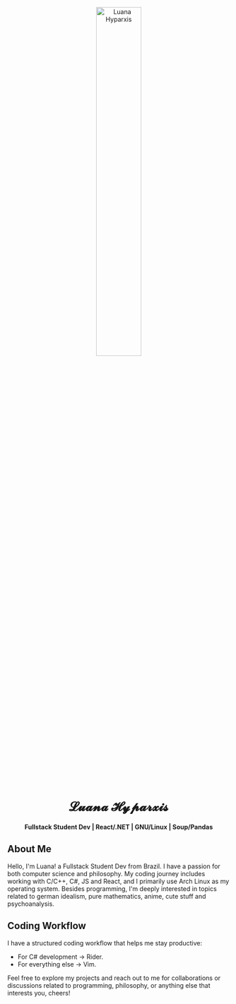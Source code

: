 <!--

<img align="left" width="200" src="https://github.com/luhyxi/luhyxi/assets/125469882/6b1eb0fe-fb3a-441f-b89b-db9802b1306c" />

<div align="center">
<h1> ♡ Hiiii!! I'm Luana Hyparxis ♡ </h1>
</div>
<h4 align="left"> ☆ Fullstack Student Dev ☆ </h4>
<h4 align="left">☆ React/.NET - GNU/Linux - Soup/Pandas  ☆ </h4>


-->

<p align="center">
  <img width="45%" src="https://i.redd.it/eu0yqbelk3131.png" alt="Luana Hyparxis">
</p>

<div align="center">
  <h1>𝓛𝓾𝓪𝓷𝓪 𝓗𝔂𝓹𝓪𝓻𝔁𝓲𝓼</h1>
</div>

<p align="center">
  <strong>Fullstack Student Dev | React/.NET | GNU/Linux | Soup/Pandas</strong>
</p>

## About Me
Hello, I'm Luana! a Fullstack Student Dev from Brazil. 
I have a passion for both computer science and philosophy. My coding journey includes working with C/C++, C#, JS and React, and I primarily use Arch Linux as my operating system. Besides programming, I'm deeply interested in topics related to german idealism, pure mathematics, anime, cute stuff and psychoanalysis.

## Coding Workflow
I have a structured coding workflow that helps me stay productive:
- For C# development -> Rider.
- For everything else -> Vim.

Feel free to explore my projects and reach out to me for collaborations or discussions related to programming, philosophy, or anything else that interests you, cheers!
